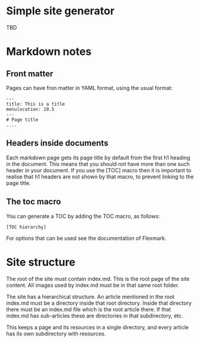 # Simple site generator

TBD

# Markdown notes

## Front matter
Pages can have fron matter in YAML format, using the usual format:
```aiignore
---
title: This is a title
menulocation: 10.5
---
# Page title
....
```

## Headers inside documents

Each markdown page gets its page title by default from the first h1 heading 
in the document. This means that you should _not_ have more than one such
header in your document.
If you use the [TOC] macro then it is important to realise that h1 headers are
not shown by that macro, to prevent linking to the page title.

## The toc macro
You can generate a TOC by adding the TOC macro, as follows:
```aiignore
[TOC hierarchy]
```
For options that can be used see the documentation of Flexmark.

# Site structure

The root of the site must contain index.md. This is the root page of the site content.
All images used by index.md must be in that same root folder.

The site has a hierarchical structure. An article mentioned in the root index.md must be
a directory inside that root directory. Inside that directory there must be an index.md
file which is the root article there. If that index.md has sub-articles these are directories
in that subdirectory, etc.

This keeps a page and its resources in a single directory, and every article has its own
subdirectory with resources.




